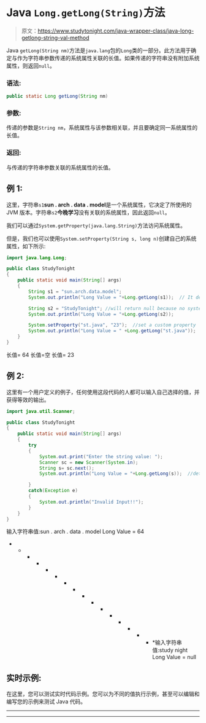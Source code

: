 # Java `Long.getLong(String)`方法

> 原文：<https://www.studytonight.com/java-wrapper-class/java-long-getlong-string-val-method>

Java `getLong(String nm)`方法是`java.lang`包的`Long`类的一部分。此方法用于确定与作为字符串参数传递的系统属性关联的长值。如果传递的字符串没有附加系统属性，则返回`null`。

### 语法:

```java
public static Long getLong(String nm)
```

### 参数:

传递的参数是`String nm`，系统属性与该参数相关联，并且要确定同一系统属性的长值。

### 返回:

与传递的字符串参数关联的系统属性的长值。

## 例 1:

这里，字符串`s1`**sun . arch . data . model**是一个系统属性，它决定了所使用的 JVM 版本。字符串`s2`**今晚学习**没有关联的系统属性，因此返回`null`。

我们可以通过`System.getProperty(java.lang.String)`方法访问系统属性。

但是，我们也可以使用`System.setProperty(String s, long n)`创建自己的系统属性，如下所示:

```java
import java.lang.Long;

public class StudyTonight 
{  
    public static void main(String[] args)
    {                    
        String s1 = "sun.arch.data.model";  
        System.out.println("Long Value = "+Long.getLong(s1));  // It determines the long value of the system property       

        String s2 = "StudyTonight"; //will return null because no system property is attached with this string 
        System.out.println("Long Value = "+Long.getLong(s2));  

        System.setProperty("st.java", "23");  //set a custom property  
        System.out.println("Long Value = " +Long.getLong("st.java"));  
    }  
}
```

长值= 64
长值=空
长值= 23

## 例 2:

这里有一个用户定义的例子，任何使用这段代码的人都可以输入自己选择的值，并获得等效的输出。

```java
import java.util.Scanner;  

public class StudyTonight
{  
    public static void main(String[] args) 
    {          
        try
        {
            System.out.print("Enter the string value: ");  
            Scanner sc = new Scanner(System.in);  
            String s= sc.next();         
            System.out.println("Long Value = "+Long.getLong(s));  //determines the long value of the system property    

        }
        catch(Exception e)
        {
            System.out.println("Invalid Input!!");
        }
    }     
}
```

输入字符串值:sun . arch . data . model
Long Value = 64
* * * * * * * * * * * * * * * * *输入字符串值:study night
Long Value = null

## 实时示例:

在这里，您可以测试实时代码示例。您可以为不同的值执行示例，甚至可以编辑和编写您的示例来测试 Java 代码。

* * *

* * *